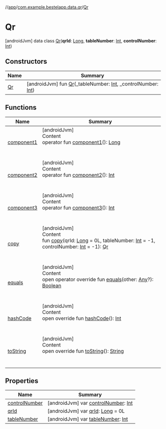 //[app](../../index.md)/[com.example.bestelapp.data.qr](../index.md)/[Qr](index.md)



# Qr  
 [androidJvm] data class [Qr](index.md)(**qrId**: [Long](https://kotlinlang.org/api/latest/jvm/stdlib/kotlin/-long/index.html), **tableNumber**: [Int](https://kotlinlang.org/api/latest/jvm/stdlib/kotlin/-int/index.html), **controlNumber**: [Int](https://kotlinlang.org/api/latest/jvm/stdlib/kotlin/-int/index.html))   


## Constructors  
  
|  Name|  Summary| 
|---|---|
| <a name="com.example.bestelapp.data.qr/Qr/Qr/#kotlin.Int#kotlin.Int/PointingToDeclaration/"></a>[Qr](-qr.md)| <a name="com.example.bestelapp.data.qr/Qr/Qr/#kotlin.Int#kotlin.Int/PointingToDeclaration/"></a> [androidJvm] fun [Qr](-qr.md)(_tableNumber: [Int](https://kotlinlang.org/api/latest/jvm/stdlib/kotlin/-int/index.html), _controlNumber: [Int](https://kotlinlang.org/api/latest/jvm/stdlib/kotlin/-int/index.html))   <br>


## Functions  
  
|  Name|  Summary| 
|---|---|
| <a name="com.example.bestelapp.data.qr/Qr/component1/#/PointingToDeclaration/"></a>[component1](component1.md)| <a name="com.example.bestelapp.data.qr/Qr/component1/#/PointingToDeclaration/"></a>[androidJvm]  <br>Content  <br>operator fun [component1](component1.md)(): [Long](https://kotlinlang.org/api/latest/jvm/stdlib/kotlin/-long/index.html)  <br><br><br>
| <a name="com.example.bestelapp.data.qr/Qr/component2/#/PointingToDeclaration/"></a>[component2](component2.md)| <a name="com.example.bestelapp.data.qr/Qr/component2/#/PointingToDeclaration/"></a>[androidJvm]  <br>Content  <br>operator fun [component2](component2.md)(): [Int](https://kotlinlang.org/api/latest/jvm/stdlib/kotlin/-int/index.html)  <br><br><br>
| <a name="com.example.bestelapp.data.qr/Qr/component3/#/PointingToDeclaration/"></a>[component3](component3.md)| <a name="com.example.bestelapp.data.qr/Qr/component3/#/PointingToDeclaration/"></a>[androidJvm]  <br>Content  <br>operator fun [component3](component3.md)(): [Int](https://kotlinlang.org/api/latest/jvm/stdlib/kotlin/-int/index.html)  <br><br><br>
| <a name="com.example.bestelapp.data.qr/Qr/copy/#kotlin.Long#kotlin.Int#kotlin.Int/PointingToDeclaration/"></a>[copy](copy.md)| <a name="com.example.bestelapp.data.qr/Qr/copy/#kotlin.Long#kotlin.Int#kotlin.Int/PointingToDeclaration/"></a>[androidJvm]  <br>Content  <br>fun [copy](copy.md)(qrId: [Long](https://kotlinlang.org/api/latest/jvm/stdlib/kotlin/-long/index.html) = 0L, tableNumber: [Int](https://kotlinlang.org/api/latest/jvm/stdlib/kotlin/-int/index.html) = -1, controlNumber: [Int](https://kotlinlang.org/api/latest/jvm/stdlib/kotlin/-int/index.html) = -1): [Qr](index.md)  <br><br><br>
| <a name="kotlin/Any/equals/#kotlin.Any?/PointingToDeclaration/"></a>[equals](../../com.example.bestelapp.repository/-product-repository/index.md#%5Bkotlin%2FAny%2Fequals%2F%23kotlin.Any%3F%2FPointingToDeclaration%2F%5D%2FFunctions%2F-1734719689)| <a name="kotlin/Any/equals/#kotlin.Any?/PointingToDeclaration/"></a>[androidJvm]  <br>Content  <br>open operator override fun [equals](../../com.example.bestelapp.repository/-product-repository/index.md#%5Bkotlin%2FAny%2Fequals%2F%23kotlin.Any%3F%2FPointingToDeclaration%2F%5D%2FFunctions%2F-1734719689)(other: [Any](https://kotlinlang.org/api/latest/jvm/stdlib/kotlin/-any/index.html)?): [Boolean](https://kotlinlang.org/api/latest/jvm/stdlib/kotlin/-boolean/index.html)  <br><br><br>
| <a name="kotlin/Any/hashCode/#/PointingToDeclaration/"></a>[hashCode](../../com.example.bestelapp.repository/-product-repository/index.md#%5Bkotlin%2FAny%2FhashCode%2F%23%2FPointingToDeclaration%2F%5D%2FFunctions%2F-1734719689)| <a name="kotlin/Any/hashCode/#/PointingToDeclaration/"></a>[androidJvm]  <br>Content  <br>open override fun [hashCode](../../com.example.bestelapp.repository/-product-repository/index.md#%5Bkotlin%2FAny%2FhashCode%2F%23%2FPointingToDeclaration%2F%5D%2FFunctions%2F-1734719689)(): [Int](https://kotlinlang.org/api/latest/jvm/stdlib/kotlin/-int/index.html)  <br><br><br>
| <a name="kotlin/Any/toString/#/PointingToDeclaration/"></a>[toString](../../com.example.bestelapp.repository/-product-repository/index.md#%5Bkotlin%2FAny%2FtoString%2F%23%2FPointingToDeclaration%2F%5D%2FFunctions%2F-1734719689)| <a name="kotlin/Any/toString/#/PointingToDeclaration/"></a>[androidJvm]  <br>Content  <br>open override fun [toString](../../com.example.bestelapp.repository/-product-repository/index.md#%5Bkotlin%2FAny%2FtoString%2F%23%2FPointingToDeclaration%2F%5D%2FFunctions%2F-1734719689)(): [String](https://kotlinlang.org/api/latest/jvm/stdlib/kotlin/-string/index.html)  <br><br><br>


## Properties  
  
|  Name|  Summary| 
|---|---|
| <a name="com.example.bestelapp.data.qr/Qr/controlNumber/#/PointingToDeclaration/"></a>[controlNumber](control-number.md)| <a name="com.example.bestelapp.data.qr/Qr/controlNumber/#/PointingToDeclaration/"></a> [androidJvm] var [controlNumber](control-number.md): [Int](https://kotlinlang.org/api/latest/jvm/stdlib/kotlin/-int/index.html)   <br>
| <a name="com.example.bestelapp.data.qr/Qr/qrId/#/PointingToDeclaration/"></a>[qrId](qr-id.md)| <a name="com.example.bestelapp.data.qr/Qr/qrId/#/PointingToDeclaration/"></a> [androidJvm] var [qrId](qr-id.md): [Long](https://kotlinlang.org/api/latest/jvm/stdlib/kotlin/-long/index.html) = 0L   <br>
| <a name="com.example.bestelapp.data.qr/Qr/tableNumber/#/PointingToDeclaration/"></a>[tableNumber](table-number.md)| <a name="com.example.bestelapp.data.qr/Qr/tableNumber/#/PointingToDeclaration/"></a> [androidJvm] var [tableNumber](table-number.md): [Int](https://kotlinlang.org/api/latest/jvm/stdlib/kotlin/-int/index.html)   <br>

